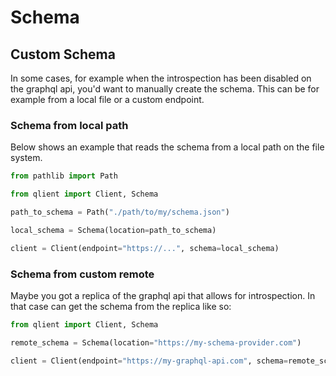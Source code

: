 # Schema

## Custom Schema

In some cases, for example when the introspection has been disabled on the graphql api, you'd want to manually create
the schema. This can be for example from a local file or a custom endpoint.

### Schema from local path

Below shows an example that reads the schema from a local path on the file system.

````python
from pathlib import Path

from qlient import Client, Schema

path_to_schema = Path("./path/to/my/schema.json")

local_schema = Schema(location=path_to_schema)

client = Client(endpoint="https://...", schema=local_schema)
````

### Schema from custom remote

Maybe you got a replica of the graphql api that allows for introspection. In that case can get the schema from the
replica like so:

````python
from qlient import Client, Schema

remote_schema = Schema(location="https://my-schema-provider.com")

client = Client(endpoint="https://my-graphql-api.com", schema=remote_schema)
````